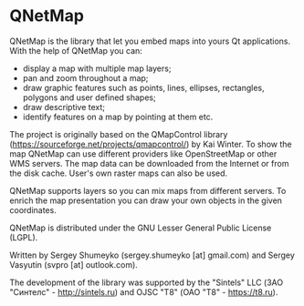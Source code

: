 # QNetMap

QNetMap is the library that let you embed maps into yours Qt applications. With the 
help of QNetMap you can:
* display a map with multiple map layers;
* pan and zoom throughout a map;
* draw graphic features such as points, lines, ellipses, rectangles, polygons and user defined shapes;
* draw descriptive text;
* identify features on a map by pointing at them etc.

The project is originally based on the QMapControl library (https://sourceforge.net/projects/qmapcontrol/) 
by Kai Winter. To show the map QNetMap can use different providers like OpenStreetMap 
or other WMS servers. The map data can be downloaded from the Internet or from the 
disk cache. User's own raster maps can also be used.

QNetMap supports layers so you can mix maps from different servers. To enrich the map 
presentation you can draw your own objects in the given coordinates.

QNetMap is distributed under the GNU Lesser General Public License (LGPL).

Written by Sergey Shumeyko (sergey.shumeyko [at] gmail.com) and Sergey Vasyutin 
(svpro [at] outlook.com).

The development of the library was supported by the "Sintels" LLC (ЗАО "Синтелс" - 
http://sintels.ru) and OJSC "T8" (ОАО "Т8" - https://t8.ru). 


